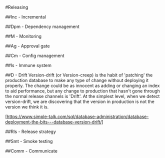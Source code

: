 #Releasing

##Inc - Incremental

##Dpm - Dependency management

##M - Monitoring

##Ag - Approval gate

##Cm - Config management

##Is - Immune system

##D - Drift
Version-drift (or Version-creep) is the habit of 'patching' the production database to make any type of change without deploying it properly. The change could be as innocent as adding or changing an index to aid performance, but any change to production that hasn't gone through the normal release channels is 'Drift'. At the simplest level, when we detect version-drift, we are discovering that the version in production is not the version we think it is.

[https://www.simple-talk.com/sql/database-administration/database-deployment-the-bits---database-version-drift/]

##Rls - Release strategy

##Smt - Smoke testing

##Comm - Communicate